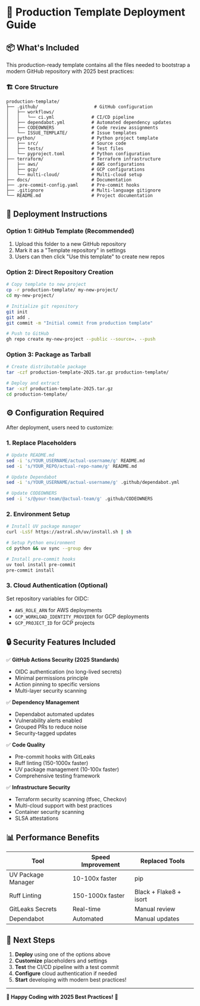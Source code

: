 # 🚀 Production Template Deployment Guide

## 📦 What's Included

This production-ready template contains all the files needed to bootstrap a modern GitHub repository with 2025 best practices:

### 🏗️ **Core Structure**
```
production-template/
├── .github/                     # GitHub configuration
│   ├── workflows/
│   │   └── ci.yml              # CI/CD pipeline
│   ├── dependabot.yml          # Automated dependency updates
│   ├── CODEOWNERS              # Code review assignments
│   └── ISSUE_TEMPLATE/         # Issue templates
├── python/                     # Python project template
│   ├── src/                    # Source code
│   ├── tests/                  # Test files
│   └── pyproject.toml          # Python configuration
├── terraform/                  # Terraform infrastructure
│   ├── aws/                    # AWS configurations
│   ├── gcp/                    # GCP configurations
│   └── multi-cloud/            # Multi-cloud setup
├── docs/                       # Documentation
├── .pre-commit-config.yaml     # Pre-commit hooks
├── .gitignore                  # Multi-language gitignore
└── README.md                   # Project documentation
```

## 🎯 **Deployment Instructions**

### **Option 1: GitHub Template (Recommended)**
1. Upload this folder to a new GitHub repository
2. Mark it as a "Template repository" in settings
3. Users can then click "Use this template" to create new repos

### **Option 2: Direct Repository Creation**
```bash
# Copy template to new project
cp -r production-template/ my-new-project/
cd my-new-project/

# Initialize git repository
git init
git add .
git commit -m "Initial commit from production template"

# Push to GitHub
gh repo create my-new-project --public --source=. --push
```

### **Option 3: Package as Tarball**
```bash
# Create distributable package
tar -czf production-template-2025.tar.gz production-template/

# Deploy and extract
tar -xzf production-template-2025.tar.gz
cd production-template/
```

## ⚙️ **Configuration Required**

After deployment, users need to customize:

### **1. Replace Placeholders**
```bash
# Update README.md
sed -i 's/YOUR_USERNAME/actual-username/g' README.md
sed -i 's/YOUR_REPO/actual-repo-name/g' README.md

# Update Dependabot
sed -i 's/YOUR_USERNAME/actual-username/g' .github/dependabot.yml

# Update CODEOWNERS
sed -i 's/@your-team/@actual-team/g' .github/CODEOWNERS
```

### **2. Environment Setup**
```bash
# Install UV package manager
curl -LsSf https://astral.sh/uv/install.sh | sh

# Setup Python environment
cd python && uv sync --group dev

# Install pre-commit hooks
uv tool install pre-commit
pre-commit install
```

### **3. Cloud Authentication (Optional)**
Set repository variables for OIDC:
- `AWS_ROLE_ARN` for AWS deployments
- `GCP_WORKLOAD_IDENTITY_PROVIDER` for GCP deployments
- `GCP_PROJECT_ID` for GCP projects

## 🔒 **Security Features Included**

✅ **GitHub Actions Security (2025 Standards)**
- OIDC authentication (no long-lived secrets)
- Minimal permissions principle
- Action pinning to specific versions
- Multi-layer security scanning

✅ **Dependency Management**
- Dependabot automated updates
- Vulnerability alerts enabled
- Grouped PRs to reduce noise
- Security-tagged updates

✅ **Code Quality**
- Pre-commit hooks with GitLeaks
- Ruff linting (150-1000x faster)
- UV package management (10-100x faster)
- Comprehensive testing framework

✅ **Infrastructure Security**
- Terraform security scanning (tfsec, Checkov)
- Multi-cloud support with best practices
- Container security scanning
- SLSA attestations

## 📊 **Performance Benefits**

| Tool | Speed Improvement | Replaced Tools |
|------|------------------|----------------|
| UV Package Manager | 10-100x faster | pip |
| Ruff Linting | 150-1000x faster | Black + Flake8 + isort |
| GitLeaks Secrets | Real-time | Manual review |
| Dependabot | Automated | Manual updates |

## 🎯 **Next Steps**

1. **Deploy** using one of the options above
2. **Customize** placeholders and settings
3. **Test** the CI/CD pipeline with a test commit
4. **Configure** cloud authentication if needed
5. **Start** developing with modern best practices!

---

**🎉 Happy Coding with 2025 Best Practices!** 🚀